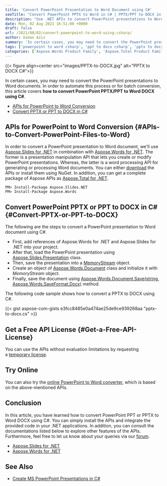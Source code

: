 ```yaml
---
title: 'Convert PowerPoint Presentation to Word Document using C#'
seoTitle: "Convert PowerPoint PPTX to Word in C# | PPTX/PPT to DOCX in C#"
description: "Use .NET APIs to convert PowerPoint presentations to Word documents using C#. Perform PPTX or PPT to DOCX conversion in ASP.NET or other .NET applications."
date: Mon, 02 Aug 2021 16:51:00 +0000
draft: false
url: /2021/08/02/convert-powerpoint-to-word-using-csharp/
author: Usman Aziz
summary: 'In certain cases, you may need to convert the PowerPoint presentations to Word documents. In order to automate this process or for batch conversion, this article covers **how to convert PowerPoint PPTX/PPT to Word DOCX using C#**.'
tags: ['powerpoint to word csharp', 'ppt to docx csharp', 'pptx to docx csharp']
categories: ['Aspose.Words Product Family', 'Aspose.Total Product Family', 'Aspose.Slides Product Family']
---
```




{{< figure align=center src="images/PPTX-to-DOCX.jpg" alt="PPTX to DOCX C#">}}


In certain cases, you may need to convert the PowerPoint presentations to Word documents. In order to automate this process or for batch conversion, this article covers **how to convert PowerPoint PPTX/PPT to Word DOCX using C#**.

*   [APIs for PowerPoint to Word Conversion][1]
*   [Convert PPTX or PPT to DOCX in C#][2]

## APIs for PowerPoint to Word Conversion {#APIs-to-Convert-PowerPoint-Files-to-Word}

In order to convert a PowerPoint presentation to Word document, we'll use [Aspose.Slides for .NET][3] in combination with [Aspose.Words for .NET][4]. The former is a presentation manipulation API that lets you create or modify PowerPoint presentations. Whereas, the latter is a word processing API for generating or processing Word documents. You can either [download][5] the APIs or install them using NuGet. In addition, you can get a complete package of Aspose APIs as [Aspose.Total for .NET][6].

```
PM> Install-Package Aspose.Slides.NET
PM> Install-Package Aspose.Words
```

## Convert PowerPoint PPTX or PPT to DOCX in C# {#Convert-PPTX-or-PPT-to-DOCX}

The following are the steps to convert a PowerPoint presentation to Word document using C#.

*   First, add references of Aspose.Words for .NET and Aspose.Slides for .NET into your project.
*   After that, load the PowerPoint presentation using [Aspose.Slides.Presentation][7] class.
*   Then, save the presentation into a [MemoryStream][8] object.
*   Create an object of [Aspose.Words.Document][9] class and initialize it with _MemoryStream_ object.
*   Finally, save the document using [Aspose.Words.Document.Save(string, Aspose.Words.SaveFormat.Docx)][10] method.

The following code sample shows how to convert a PPTX to DOCX using C#.

{{< gist aspose-com-gists e3fcc8485e0a474ae25de9ce939268aa "pptx-to-docx.cs" >}}

## Get a Free API License {#Get-a-Free-API-License}

You can use the APIs without evaluation limitations by requesting a [temporary license][11].

## Try Online

You can also try the [online PowerPoint to Word converter][12], which is based on the above-mentioned APIs.

## Conclusion

In this article, you have learned how to convert PowerPoint PPT or PPTX to Word DOCX using C#. You can simply install the APIs and integrate the provided code in your .NET applications. In addition, you can consult the documentations listed below to explore other features of the APIs. Furthermore, feel free to let us know about your queries via our [forum][13].

*   [Aspose.Slides for .NET][14]
*   [Aspose.Words for .NET][15]

## See Also

*   [Create MS PowerPoint Presentations in C#][16]




[1]: #APIs-to-Convert-PowerPoint-Files-to-Word
[2]: #Convert-PPTX-or-PPT-to-DOCX
[3]: https://products.aspose.com/slides/net
[4]: https://products.aspose.com/words/net
[5]: https://downloads.aspose.com/
[6]: https://products.aspose.com/total/net/
[7]: https://apireference.aspose.com/slides/net/aspose.slides/presentation
[8]: https://docs.microsoft.com/en-us/dotnet/api/system.io.memorystream
[9]: https://apireference.aspose.com/words/net/aspose.words/document
[10]: https://apireference.aspose.com/words/net/aspose.words.document/save/methods/3
[11]: https://purchase.aspose.com/temporary-license
[12]: https://products.aspose.app/slides/conversion/pptx-to-docx
[13]: https://forum.aspose.com/
[14]: https://docs.aspose.com/slides/net/
[15]: https://docs.aspose.com/words/net/
[16]: https://blog.aspose.com/2020/12/04/create-powerpoint-presentations-in-csharp/





